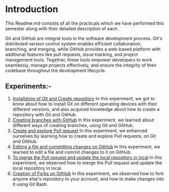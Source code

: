# Introduction

This Readme.md consists of all the practicals which we have performed this semester along with their detailed description of each.

Git and GitHub are integral tools in the software development process. Git's distributed version control system enables efficient collaboration, branching, and merging, while GitHub provides a web-based platform with additional features like pull requests, issue tracking, and project management tools. Together, these tools empower developers to work seamlessly, manage projects effectively, and ensure the integrity of their codebase throughout the development lifecycle.

## Experiments:-

1. [Installation of Git and Create repository](https://github.com/Sakshi-code13/Semester-4/blob/Git-and-GitHub/Git%20and%20GitHUB/Experiment%201.pdf)
In this experiment, we got to know about how to install Git on different operating devices with their different versions, and also acquired knowledge about how to create a repository with Git and GitHub.
2. [Creating branches with GitHub](https://github.com/Sakshi-code13/Semester-4/blob/Git-and-GitHub/Git%20and%20GitHUB/Experiment%202.pdf)
In this experiment, we learned about different ways of creating branches, using Git and GitHub.
3. [Create and explore Pull request](https://github.com/Sakshi-code13/Semester-4/blob/Git-and-GitHub/Git%20and%20GitHUB/Experiment%203.pdf)
In this experiment, we enhanced ourselves by learning how to create and explore Pull requests, on Git and GitHub.
4. [Editing a file and committing changes on GitHub](https://github.com/Sakshi-code13/Semester-4/blob/Git-and-GitHub/Git%20and%20GitHUB/Experiment%204.pdf)
In this experiment, we learned to edit a file and commit changes to it on GitHub.
5. [To merge the Pull request and update the local repository in local](https://github.com/Sakshi-code13/Semester-4/blob/Git-and-GitHub/Git%20and%20GitHUB/Experiment%205.pdf)
In this experiment, we observed how to merge the Pull request and update the local repository in local.
6. [Creation of Forks on GitHub](https://github.com/Sakshi-code13/Semester-4/blob/Git-and-GitHub/Git%20and%20GitHUB/Experiment%206.pdf)
In this experiment, we observed how to fork anyone else's repository to your account, and how to make changes into it using Git Bash.
